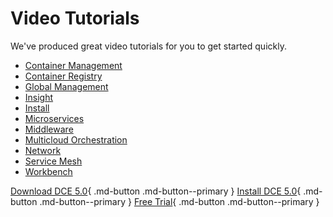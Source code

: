 # Video Tutorials

We've produced great video tutorials for you to get started quickly.

- [Container Management](./kpanda.md)
- [Container Registry](./kangaroo.md)
- [Global Management](./ghippo.md)
- [Insight](./insight.md)
- [Install](./install.md)
- [Microservices](./skoala.md)
- [Middleware](./mcamel.md)
- [Multicloud Orchestration](./kairship.md)
- [Network](./network.md)
- [Service Mesh](./mspider.md)
- [Workbench](./amamba.md)

[Download DCE 5.0](../download/dce5.md){ .md-button .md-button--primary }
[Install DCE 5.0](../install/intro.md){ .md-button .md-button--primary }
[Free Trial](../dce/license0.md){ .md-button .md-button--primary }
